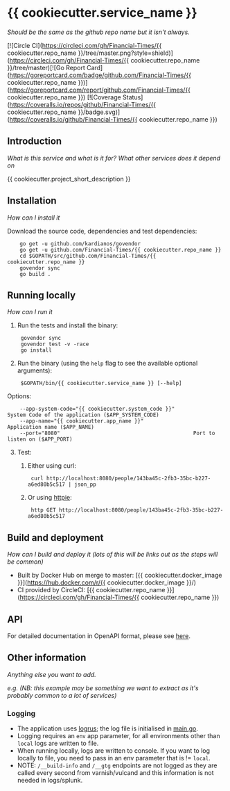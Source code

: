 # {{ cookiecutter.service_name }}
_Should be the same as the github repo name but it isn't always._

[![Circle CI](https://circleci.com/gh/Financial-Times/{{ cookiecutter.repo_name }}/tree/master.png?style=shield)](https://circleci.com/gh/Financial-Times/{{ cookiecutter.repo_name }}/tree/master)[![Go Report Card](https://goreportcard.com/badge/github.com/Financial-Times/{{ cookiecutter.repo_name }})](https://goreportcard.com/report/github.com/Financial-Times/{{ cookiecutter.repo_name }}) [![Coverage Status](https://coveralls.io/repos/github/Financial-Times/{{ cookiecutter.repo_name }}/badge.svg)](https://coveralls.io/github/Financial-Times/{{ cookiecutter.repo_name }})

## Introduction

_What is this service and what is it for? What other services does it depend on_

{{ cookiecutter.project_short_description }}

## Installation

_How can I install it_

Download the source code, dependencies and test dependencies:

        go get -u github.com/kardianos/govendor
        go get -u github.com/Financial-Times/{{ cookiecutter.repo_name }}
        cd $GOPATH/src/github.com/Financial-Times/{{ cookiecutter.repo_name }}
        govendor sync
        go build .

## Running locally
_How can I run it_

1. Run the tests and install the binary:

        govendor sync
        govendor test -v -race
        go install

2. Run the binary (using the `help` flag to see the available optional arguments):

        $GOPATH/bin/{{ cookiecutter.service_name }} [--help]

Options:

        --app-system-code="{{ cookiecutter.system_code }}"            System Code of the application ($APP_SYSTEM_CODE)
        --app-name="{{ cookiecutter.app_name }}"                   Application name ($APP_NAME)
        --port="8080"                                           Port to listen on ($APP_PORT)

3. Test:

    1. Either using curl:

            curl http://localhost:8080/people/143ba45c-2fb3-35bc-b227-a6ed80b5c517 | json_pp

    1. Or using [httpie](https://github.com/jkbrzt/httpie):

            http GET http://localhost:8080/people/143ba45c-2fb3-35bc-b227-a6ed80b5c517

## Build and deployment
_How can I build and deploy it (lots of this will be links out as the steps will be common)_

* Built by Docker Hub on merge to master: [{{ cookiecutter.docker_image }}](https://hub.docker.com/r/{{ cookiecutter.docker_image }}/)
* CI provided by CircleCI: [{{ cookiecutter.repo_name }}](https://circleci.com/gh/Financial-Times/{{ cookiecutter.repo_name }})

## API

For detailed documentation in OpenAPI format, please see [here](./_ft/api.yml).

## Other information
_Anything else you want to add._

_e.g. (NB: this example may be something we want to extract as it's probably common to a lot of services)_

### Logging

* The application uses [logrus](https://github.com/Sirupsen/logrus); the log file is initialised in [main.go](main.go).
* Logging requires an `env` app parameter, for all environments other than `local` logs are written to file.
* When running locally, logs are written to console. If you want to log locally to file, you need to pass in an env parameter that is != `local`.
* NOTE: `/__build-info` and `/__gtg` endpoints are not logged as they are called every second from varnish/vulcand and this information is not needed in logs/splunk.
